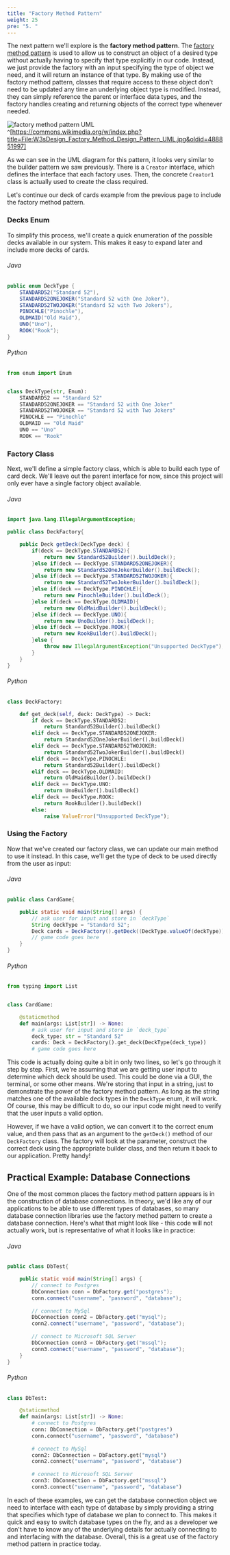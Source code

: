 ```yaml
---
title: "Factory Method Pattern"
weight: 25
pre: "5. "
---
```

The next pattern we'll explore is the **factory method pattern**. The [factory method pattern](https://en.wikipedia.org/wiki/Factory_method_pattern) is used to allow us to construct an object of a desired type without actually having to specify that type explicitly in our code. Instead, we just provide the factory with an input specifying the type of object we need, and it will return an instance of that type. By making use of the factory method pattern, classes that require access to these object don't need to be updated any time an underlying object type is modified. Instead, they can simply reference the parent or interface data types, and the factory handles creating and returning objects of the correct type whenever needed.

![factory method pattern UML](../../images/12/factory.jpg)^[https://commons.wikimedia.org/w/index.php?title=File:W3sDesign_Factory_Method_Design_Pattern_UML.jpg&oldid=488851997]

As we can see in the UML diagram for this pattern, it looks very similar to the builder pattern we saw previously. There is a `Creator` interface, which defines the interface that each factory uses. Then, the concrete `Creator1` class is actually used to create the class required. 

Let's continue our deck of cards example from the previous page to include the factory method pattern.

### Decks Enum

To simplify this process, we'll create a quick enumeration of the possible decks available in our system. This makes it easy to expand later and include more decks of cards.

###### Java

```java
public enum DeckType {
    STANDARD52("Standard 52"),
    STANDARD52ONEJOKER("Standard 52 with One Joker"),
    STANDARD52TWOJOKER("Standard 52 with Two Jokers"),
    PINOCHLE("Pinochle"),
    OLDMAID("Old Maid"),
    UNO("Uno"),
    ROOK("Rook");
}
```

###### Python

```python
from enum import Enum


class DeckType(str, Enum):
    STANDARD52 == "Standard 52"
    STANDARD52ONEJOKER == "Standard 52 with One Joker"
    STANDARD52TWOJOKER == "Standard 52 with Two Jokers"
    PINOCHLE == "Pinochle"
    OLDMAID == "Old Maid"
    UNO == "Uno"
    ROOK == "Rook"
```

### Factory Class

Next, we'll define a simple factory class, which is able to build each type of card deck. We'll leave out the parent interface for now, since this project will only ever have a single factory object available. 

###### Java

```java
import java.lang.IllegalArgumentException;

public class DeckFactory{

    public Deck getDeck(DeckType deck) {
        if(deck == DeckType.STANDARD52){
            return new Standard52Builder().buildDeck();
        }else if(deck == DeckType.STANDARD52ONEJOKER){
            return new Standard52OneJokerBuilder().buildDeck();
        }else if(deck == DeckType.STANDARD52TWOJOKER){
            return new Standard52TwoJokerBuilder().buildDeck();
        }else if(deck == DeckType.PINOCHLE){
            return new PinochleBuilder().buildDeck();
        }else if(deck == DeckType.OLDMAID){
            return new OldMaidBuilder().buildDeck();
        }else if(deck == DeckType.UNO){
            return new UnoBuilder().buildDeck();
        }else if(deck == DeckType.ROOK){
            return new RookBuilder().buildDeck();
        }else {
            throw new IllegalArgumentException("Unsupported DeckType");
        }
    }
}
```

###### Python

```python
class DeckFactory:

    def get_deck(self, deck: DeckType) -> Deck:
        if deck == DeckType.STANDARD52:
            return Standard52Builder().buildDeck()
        elif deck == DeckType.STANDARD52ONEJOKER:
            return Standard52OneJokerBuilder().buildDeck()
        elif deck == DeckType.STANDARD52TWOJOKER:
            return Standard52TwoJokerBuilder().buildDeck()
        elif deck == DeckType.PINOCHLE:
            return Standard52Builder().buildDeck()
        elif deck == DeckType.OLDMAID:
            return OldMaidBuilder().buildDeck()
        elif deck == DeckType.UNO:
            return UnoBuilder().buildDeck()
        elif deck == DeckType.ROOK:
            return RookBuilder().buildDeck()
        else:
            raise ValueError("Unsupported DeckType");
```

### Using the Factory

Now that we've created our factory class, we can update our main method to use it instead. In this case, we'll get the type of deck to be used directly from the user as input:

###### Java

```java
public class CardGame{

    public static void main(String[] args) {
        // ask user for input and store in `deckType`
        String deckType = "Standard 52";
        Deck cards = DeckFactory().getDeck((DeckType.valueOf(deckType)));
        // game code goes here
    }
}
```

###### Python

```python
from typing import List


class CardGame:

    @staticmethod
    def main(args: List[str]) -> None:
        # ask user for input and store in `deck_type`
        deck_type: str = "Standard 52"
        cards: Deck = DeckFactory().get_deck(DeckType(deck_type))
        # game code goes here
```

This code is actually doing quite a bit in only two lines, so let's go through it step by step. First, we're assuming that we are getting user input to determine which deck should be used. This could be done via a GUI, the terminal, or some other means. We're storing that input in a string, just to demonstrate the power of the factory method pattern. As long as the string matches one of the available deck types in the `DeckType` enum, it will work. Of course, this may be difficult to do, so our input code might need to verify that the user inputs a valid option. 

However, if we have a valid option, we can convert it to the correct enum value, and then pass that as an argument to the `getDeck()` method of our `DeckFactory` class. The factory will look at the parameter, construct the correct deck using the appropriate builder class, and then return it back to our application. Pretty handy!

## Practical Example: Database Connections

One of the most common places the factory method pattern appears is in the construction of database connections. In theory, we'd like any of our applications to be able to use different types of databases, so many database connection libraries use the factory method pattern to create a database connection. Here's what that might look like - this code will not actually work, but is representative of what it looks like in practice:

###### Java

```java
public class DbTest{

    public static void main(String[] args) {
        // connect to Postgres
        DbConnection conn = DbFactory.get("postgres");
        conn.connect("username", "password", "database");
        
        // connect to MySql
        DbConnection conn2 = DbFactory.get("mysql");
        conn2.connect("username", "password", "database");
        
        // connect to Microsoft SQL Server
        DbConnection conn3 = DbFactory.get("mssql");
        conn3.connect("username", "password", "database");
    }
}
```

###### Python

```python
class DbTest:

    @staticmethod
    def main(args: List[str]) -> None:
        # connect to Postgres
        conn: DbConnection = DbFactory.get("postgres")
        conn.connect("username", "password", "database")
        
        # connect to MySql
        conn2: DbConnection = DbFactory.get("mysql")
        conn2.connect("username", "password", "database")
        
        # connect to Microsoft SQL Server
        conn3: DbConnection = DbFactory.get("mssql")
        conn3.connect("username", "password", "database")
```

In each of these examples, we can get the database connection object we need to interface with each type of database by simply providing a string that specifies which type of database we plan to connect to. This makes it quick and easy to switch database types on the fly, and as a developer we don't have to know any of the underlying details for actually connecting to and interfacing with the database. Overall, this is a great use of the factory method pattern in practice today.
